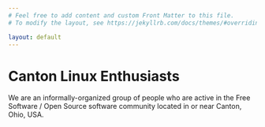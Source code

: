 ```yaml
---
# Feel free to add content and custom Front Matter to this file.
# To modify the layout, see https://jekyllrb.com/docs/themes/#overriding-theme-defaults

layout: default
---
```


# Canton Linux Enthusiasts

We are an informally-organized group of people who are active in
the Free Software / Open Source software community located in or
near Canton, Ohio, USA.
